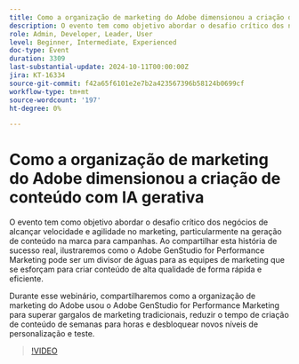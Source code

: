 ```yaml
---
title: Como a organização de marketing do Adobe dimensionou a criação de conteúdo com IA gerativa
description: O evento tem como objetivo abordar o desafio crítico dos negócios de alcançar velocidade e agilidade no marketing, particularmente na geração de conteúdo na marca para campanhas. Ao compartilhar esta história de sucesso real, ilustraremos como o Adobe GenStudio for Performance Marketing pode ser um divisor de águas para as equipes de marketing que se esforçam para criar conteúdo de alta qualidade de forma rápida e eficiente.Durante este webinário, compartilharemos como a organização de marketing do Adobe usou o Adobe GenStudio for Performance Marketing para superar os tradicionais gargalos de marketing, reduzir o tempo de criação de conteúdo de semanas para horas e desbloquear novos níveis de personalização e teste.
role: Admin, Developer, Leader, User
level: Beginner, Intermediate, Experienced
doc-type: Event
duration: 3309
last-substantial-update: 2024-10-11T00:00:00Z
jira: KT-16334
source-git-commit: f42a65f6101e2e7b2a423567396b58124b0699cf
workflow-type: tm+mt
source-wordcount: '197'
ht-degree: 0%

---
```



# Como a organização de marketing do Adobe dimensionou a criação de conteúdo com IA gerativa

O evento tem como objetivo abordar o desafio crítico dos negócios de alcançar velocidade e agilidade no marketing, particularmente na geração de conteúdo na marca para campanhas. Ao compartilhar esta história de sucesso real, ilustraremos como o Adobe GenStudio for Performance Marketing pode ser um divisor de águas para as equipes de marketing que se esforçam para criar conteúdo de alta qualidade de forma rápida e eficiente.

Durante esse webinário, compartilharemos como a organização de marketing do Adobe usou o Adobe GenStudio for Performance Marketing para superar gargalos de marketing tradicionais, reduzir o tempo de criação de conteúdo de semanas para horas e desbloquear novos níveis de personalização e teste.

>[!VIDEO](https://video.tv.adobe.com/v/3435049/?learn=on)

